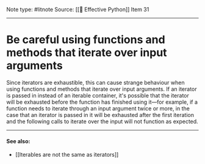 Note type: #litnote
Source: [[📖 Effective Python]] Item 31

---
# Be careful using functions and methods that iterate over input arguments
Since iterators are exhaustible, this can cause strange behaviour when using functions and methods that iterate over input arguments. If an iterator is passed in instead of an iterable container, it's possible that the iterator will be exhausted before the function has finished using it—for example, if a function needs to iterate through an input argument twice or more, in the case that an iterator is passed in it will be exhausted after the first iteration and the following calls to iterate over the input will not function as expected.

---
#### See also:
- [[Iterables are not the same as iterators]]